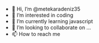 - 👋 Hi, I’m @metekaradeniz35
- 👀 I’m interested in coding
- 🌱 I’m currently learning javascript
- 💞️ I’m looking to collaborate on ...
- 📫 How to reach me 

<!---
metekaradeniz35/metekaradeniz35 is a ✨ special ✨ repository because its `README.md` (this file) appears on your GitHub profile.
You can click the Preview link to take a look at your changes.
--->
